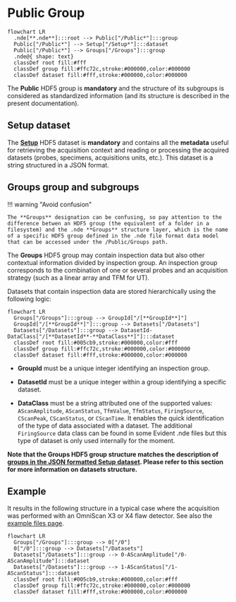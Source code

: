 # **Public** Group

``` mermaid
flowchart LR
  .nde[**.nde**]:::root --> Public["/Public*"]:::group
  Public["/Public*"] --> Setup["/Setup*"]:::dataset
  Public["/Public*"] --> Groups["/Groups"]:::group
  .nde@{ shape: text}
  classDef root fill:#fff
  classDef group fill:#ffc72c,stroke:#000000,color:#000000
  classDef dataset fill:#fff,stroke:#000000,color:#000000
```

The **Public** HDF5 group is **mandatory** and the structure of its subgroups is considered as standardized information (and its structure is described in the present documentation).

## **Setup** dataset 

The [**Setup**](../json-metadata/setup/index.md) HDF5 dataset is **mandatory** and contains all the **metadata** useful for retrieving the acquisition context and reading or processing the acquired datasets (probes, specimens, acquisitions units, etc.). This dataset is a string structured in a JSON format. 

## **Groups** group and subgroups

!!! warning "Avoid confusion"

    The **Groups** designation can be confusing, so pay attention to the difference betwen an HDF5 group (the equivalent of a folder in a filesystem) and the .nde **Groups** structure layer, which is the name of a specific HDF5 group defined in the .nde file format data model that can be accessed under the /Public/Groups path.

The **Groups** HDF5 group may contain inspection data but also other contextual information divided by inspection group. An inspection group corresponds to the combination of one or several probes and an acquisition strategy (such as a linear array and TFM for UT). 

Datasets that contain inspection data are stored hierarchically using the following logic:

``` mermaid
flowchart LR
  Groups["/Groups"]:::group --> GroupId["/[**GroupId**]"]
  GroupId["/[**GroupId**]"]:::group --> Datasets["/Datasets"]
  Datasets["/Datasets"]:::group --> DatasetId-DataClass["/[**DatasetId**-**DataClass**]"]:::dataset
  classDef root fill:#005cb9,stroke:#000000,color:#fff
  classDef group fill:#ffc72c,stroke:#000000,color:#000000
  classDef dataset fill:#fff,stroke:#000000,color:#000000
```

- **GroupId** must be a unique integer identifying an inspection group.

- **DatasetId** must be a unique integer within a group identifying a specific dataset. 

- **DataClass** must be a string attributed one of the supported values: `AScanAmplitude`, `AScanStatus`, `TfmValue`, `TfmStatus`, `FiringSource`, `CScanPeak`, `CScanStatus`, or `CScanTime`. It enables the quick identification of the type of data associated with a dataset. The additional `FiringSource` data class can be found in some Evident .nde files but this type of dataset is only used internally for the moment.

**Note that the Groups HDF5 group structure matches the description of [groups in the JSON formatted Setup dataset](../json-metadata/setup/data-model/groups/index.md). Please refer to this section for more information on datasets structure.**

## Example 

It results in the following structure in a typical case where the acquisition was performed with an OmniScan X3 or X4 flaw detector. See also the [example files page](../examples/example-files/index.md).

``` mermaid
flowchart LR
  Groups["/Groups"]:::group --> 0["/0"]
  0["/0"]:::group --> Datasets["/Datasets"]
  Datasets["/Datasets"]:::group --> 0-AScanAmplitude["/0-AScanAmplitude"]:::dataset
  Datasets["/Datasets"]:::group --> 1-AScanStatus["/1-AScanStatus"]:::dataset
  classDef root fill:#005cb9,stroke:#000000,color:#fff
  classDef group fill:#ffc72c,stroke:#000000,color:#000000
  classDef dataset fill:#fff,stroke:#000000,color:#000000
```

